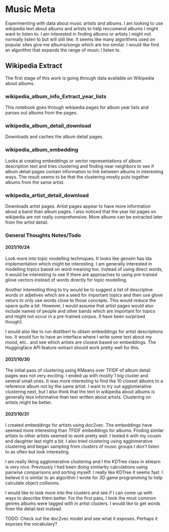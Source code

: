 # Music Meta

Experimenting with data about music artists and albums. I am looking to use wikipedia text about albums and artists to help reccomend albums I might want to listen to. I am interested in finding albums or artists I might not normally listen to but will still like. It seems like many algorithms used on popular sites give me albums/songs which are too similar. I would like find an algorithm that expands the range of music I listen to.

## Wikipedia Extract

The first stage of this work is going through data available on Wikipedia about albums.

### wikipedia_album_info_Extract_year_lists

This notebook goes through wikipedia pages for album year lists and parses out albums from the pages.

### wikipedia_album_detail_download

Downloads and caches the album detail pages.

### wikipedia_album_embedding

Looks at creating embeddings or vector representations of album description text and tries clustering and finding near neighbors to see if album detail pages contain information to link between albums in interesting ways. The result seems to be that the clustering mostly puts together albums from the same artist.

### wikipedia_artist_detail_download

Downloads artist pages. Artist pages appear to have more information about a band than album pages. I also noticed that the year list pages on wikipedia are not really comprehensive. More albums can be extracted later from the artist detail.

### General Thoughts Notes/Todo

#### 2021/10/24

Look more into topic modelling techniques. It looks like gensim has lda implementation which might be interesting. I am generally interested in modelling topics based on word meaning too. Instead of using direct words, it would be interesting to see if there are approaches to using pre-trained glove vectors instead of words directly for topic modelling.

Another interesting thing to try would be to suggest a list of descriptive words or adjetives which are a seed for important topics and then use glove vetors to only use words close to those concepts. This would reduce the space quite a bit. However, I would assume that artist pages would also include names of people and other bands which are important for topics and might not occur in a pre-trained corpus. (I have been surprised though).

I would also like to run distilbert to obtain embeddings for artist descriptions too. It would fun to have an interface where I write some text about my mood, etc.. and see which artists are closest based on embeddings. The Huggingface API feature-extract should work pretty well for this.

#### 2021/10/30

The initial pass of clustering using KMeans over TFIDF of album detail pages was not very exciting. I ended up with mostly 1 big cluster and several small ones. It was more interesting to find the 10 closest albums to a reference album not by the same artist. I want to try out agglomerative clustering next, but I also think that the text in wikipedia about albums is generally less informative than text written about artists. Clustering on artists might be better.

#### 2021/10/31

I created embeddings for artists using doc2vec. The embeddings have seemed more interesting than TFIDF embeddings for albums. Finding similar artists to other artists seemed to work pretty well. I tested it with my cousin and daughter last night a bit. I also tried clustering using agglomerative clustering and began sampling from clusters of music groups I don't listen to as often but look interesting.

I am really liking agglomerative clustering and I the KDTree class in sklearn is very nice. Previously I had been doing similarity calculations using pairwise comparisons and sorting myself. I really like KDTree it seems fast. I believe it is similar to an algorithm I wrote for 3D game programming to help calculate object collisions.

I would like to look more into the clusters and see if I can come up with ways to describe them better. For the first pass, I took the most common genres albums were tagged with in artist clusters. I would like to get words from the detail text instead.

TODO: Check out the doc2vec model and see what it exposes. Perhaps it exposes the vocabulary?